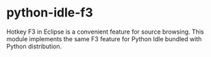 # python-idle-f3
Hotkey F3 in Eclipse is a convenient feature for source browsing. This module implements the same F3 feature for Python Idle bundled with Python distribution.
